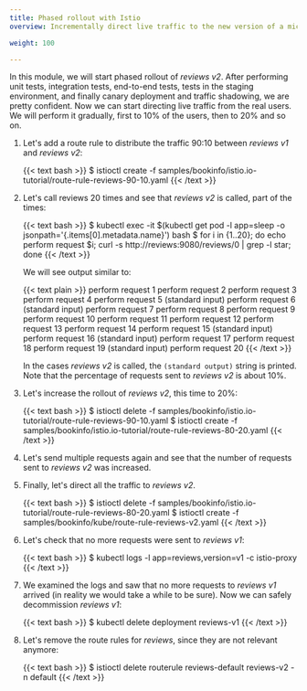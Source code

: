 ```yaml
---
title: Phased rollout with Istio
overview: Incrementally direct live traffic to the new version of a microservice.

weight: 100

---
```


In this module, we will start phased rollout of _reviews v2_. After performing unit tests, integration tests, end-to-end tests, tests in the staging environment, and finally canary deployment and traffic shadowing, we are pretty confident. Now we can start directing live traffic from the real users. We will perform it gradually, first to 10% of the users, then to 20% and so on.

1.  Let's add a route rule to distribute the traffic 90:10 between _reviews v1_ and _reviews v2_:

    {{< text bash >}}
    $ istioctl create -f samples/bookinfo/istio.io-tutorial/route-rule-reviews-90-10.yaml
    {{< /text >}}

1.  Let's call reviews 20 times and see that _reviews v2_ is called, part of the times:

    {{< text bash >}}
    $ kubectl exec -it $(kubectl get pod -l app=sleep -o jsonpath='{.items[0].metadata.name}') bash
    $ for i in {1..20}; do echo perform request $i; curl -s http://reviews:9080/reviews/0 | grep -l star; done
    {{< /text >}}

    We will see output similar to:

    {{< text plain >}}
    perform request 1
    perform request 2
    perform request 3
    perform request 4
    perform request 5
    (standard input)
    perform request 6
    (standard input)
    perform request 7
    perform request 8
    perform request 9
    perform request 10
    perform request 11
    perform request 12
    perform request 13
    perform request 14
    perform request 15
    (standard input)
    perform request 16
    (standard input)
    perform request 17
    perform request 18
    perform request 19
    (standard input)
    perform request 20
    {{< /text >}}

    In the cases _reviews v2_ is called, the `(standard output)` string is printed. Note that the percentage of
    requests sent to _reviews v2_ is about 10%.

1.  Let's increase the rollout of _reviews v2_, this time to 20%:

    {{< text bash >}}
    $ istioctl delete -f samples/bookinfo/istio.io-tutorial/route-rule-reviews-90-10.yaml
    $ istioctl create -f samples/bookinfo/istio.io-tutorial/route-rule-reviews-80-20.yaml
    {{< /text >}}

1.  Let's send multiple requests again and see that the number of requests sent to _reviews v2_ was increased.

1.  Finally, let's direct all the traffic to _reviews v2_.

    {{< text bash >}}
    $ istioctl delete -f samples/bookinfo/istio.io-tutorial/route-rule-reviews-80-20.yaml
    $ istioctl create -f samples/bookinfo/kube/route-rule-reviews-v2.yaml
    {{< /text >}}

1.  Let's check that no more requests were sent to _reviews v1_:

    {{< text bash >}}
    $ kubectl logs -l app=reviews,version=v1 -c istio-proxy
    {{< /text >}}

1.  We examined the logs and saw that no more requests to _reviews v1_ arrived (in reality we would take a while to be sure). Now we can safely decommission _reviews v1_:

    {{< text bash >}}
    $ kubectl delete deployment reviews-v1
    {{< /text >}}

1.  Let's remove the route rules for _reviews_, since they are not relevant anymore:

    {{< text bash >}}
    $ istioctl delete routerule reviews-default reviews-v2 -n default
    {{< /text >}}
